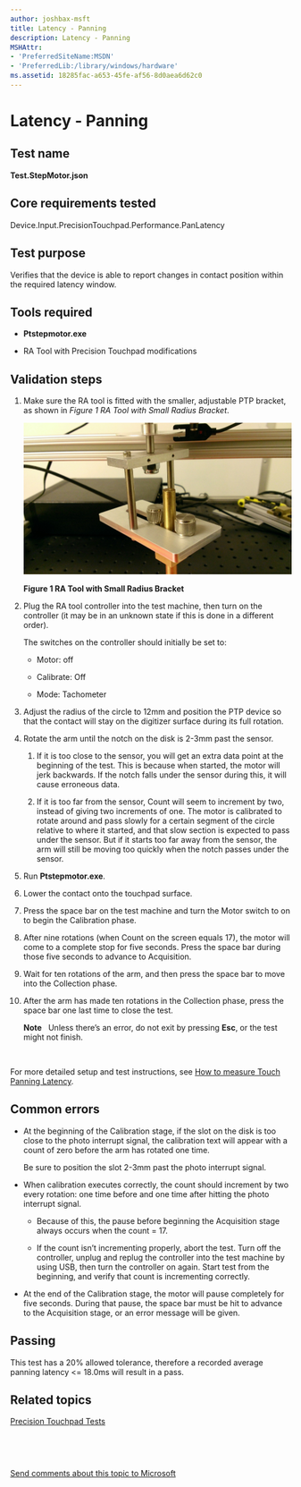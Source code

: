 ```yaml
---
author: joshbax-msft
title: Latency - Panning
description: Latency - Panning
MSHAttr:
- 'PreferredSiteName:MSDN'
- 'PreferredLib:/library/windows/hardware'
ms.assetid: 18285fac-a653-45fe-af56-8d0aea6d62c0
---
```


# Latency - Panning


## Test name


**Test.StepMotor.json**

## Core requirements tested


Device.Input.PrecisionTouchpad.Performance.PanLatency

## Test purpose


Verifies that the device is able to report changes in contact position within the required latency window.

## Tools required


-   **Ptstepmotor.exe**

-   RA Tool with Precision Touchpad modifications

## Validation steps


1.  Make sure the RA tool is fitted with the smaller, adjustable PTP bracket, as shown in *Figure 1 RA Tool with Small Radius Bracket*.

    ![ra tool small radius bracket](images/hck-winb-ra-tool-smallradiusbracket.jpg)

    **Figure 1 RA Tool with Small Radius Bracket**

2.  Plug the RA tool controller into the test machine, then turn on the controller (it may be in an unknown state if this is done in a different order).

    The switches on the controller should initially be set to:

    -   Motor: off

    -   Calibrate: Off

    -   Mode: Tachometer

3.  Adjust the radius of the circle to 12mm and position the PTP device so that the contact will stay on the digitizer surface during its full rotation.

4.  Rotate the arm until the notch on the disk is 2-3mm past the sensor.

    1.  If it is too close to the sensor, you will get an extra data point at the beginning of the test. This is because when started, the motor will jerk backwards. If the notch falls under the sensor during this, it will cause erroneous data.

    2.  If it is too far from the sensor, Count will seem to increment by two, instead of giving two increments of one. The motor is calibrated to rotate around and pass slowly for a certain segment of the circle relative to where it started, and that slow section is expected to pass under the sensor. But if it starts too far away from the sensor, the arm will still be moving too quickly when the notch passes under the sensor.

5.  Run **Ptstepmotor.exe**.

6.  Lower the contact onto the touchpad surface.

7.  Press the space bar on the test machine and turn the Motor switch to on to begin the Calibration phase.

8.  After nine rotations (when Count on the screen equals 17), the motor will come to a complete stop for five seconds. Press the space bar during those five seconds to advance to Acquisition.

9.  Wait for ten rotations of the arm, and then press the space bar to move into the Collection phase.

10. After the arm has made ten rotations in the Collection phase, press the space bar one last time to close the test.

    **Note**  
    Unless there’s an error, do not exit by pressing **Esc**, or the test might not finish.

     

For more detailed setup and test instructions, see [How to measure Touch Panning Latency](how-to-measure-touch-panning-latency-win81.md).

## Common errors


-   At the beginning of the Calibration stage, if the slot on the disk is too close to the photo interrupt signal, the calibration text will appear with a count of zero before the arm has rotated one time.

    Be sure to position the slot 2-3mm past the photo interrupt signal.

-   When calibration executes correctly, the count should increment by two every rotation: one time before and one time after hitting the photo interrupt signal.

    -   Because of this, the pause before beginning the Acquisition stage always occurs when the count = 17.

    -   If the count isn’t incrementing properly, abort the test. Turn off the controller, unplug and replug the controller into the test machine by using USB, then turn the controller on again. Start test from the beginning, and verify that count is incrementing correctly.

-   At the end of the Calibration stage, the motor will pause completely for five seconds. During that pause, the space bar must be hit to advance to the Acquisition stage, or an error message will be given.

## Passing


This test has a 20% allowed tolerance, therefore a recorded average panning latency &lt;= 18.0ms will result in a pass.

## Related topics


[Precision Touchpad Tests](precision-touchpad-tests.md)

 

 

[Send comments about this topic to Microsoft](mailto:wsddocfb@microsoft.com?subject=Documentation%20feedback%20%5Bp_hck\p_hck%5D:%20Latency%20-%20Panning%20%20RELEASE:%20%284/27/2016%29&body=%0A%0APRIVACY%20STATEMENT%0A%0AWe%20use%20your%20feedback%20to%20improve%20the%20documentation.%20We%20don't%20use%20your%20email%20address%20for%20any%20other%20purpose,%20and%20we'll%20remove%20your%20email%20address%20from%20our%20system%20after%20the%20issue%20that%20you're%20reporting%20is%20fixed.%20While%20we're%20working%20to%20fix%20this%20issue,%20we%20might%20send%20you%20an%20email%20message%20to%20ask%20for%20more%20info.%20Later,%20we%20might%20also%20send%20you%20an%20email%20message%20to%20let%20you%20know%20that%20we've%20addressed%20your%20feedback.%0A%0AFor%20more%20info%20about%20Microsoft's%20privacy%20policy,%20see%20http://privacy.microsoft.com/default.aspx. "Send comments about this topic to Microsoft")





